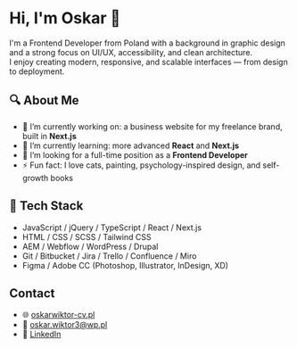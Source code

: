 # Hi, I'm Oskar 👋

I'm a Frontend Developer from Poland with a background in graphic design and a strong focus on UI/UX, accessibility, and clean architecture.  
I enjoy creating modern, responsive, and scalable interfaces — from design to deployment.

## 🔍 About Me

- 🔭 I’m currently working on: a business website for my freelance brand, built in **Next.js**
- 🌱 I’m currently learning: more advanced **React** and **Next.js**
- 💼 I’m looking for a full-time position as a **Frontend Developer**
- ⚡ Fun fact: I love cats, painting, psychology-inspired design, and self-growth books

## 🧠 Tech Stack

- JavaScript / jQuery / TypeScript / React / Next.js 
- HTML / CSS / SCSS / Tailwind CSS
- AEM / Webflow / WordPress / Drupal
- Git / Bitbucket / Jira / Trello / Confluence / Miro  
- Figma / Adobe CC (Photoshop, Illustrator, InDesign, XD)  

## Contact

- 🌐 [oskarwiktor-cv.pl](https://www.oskarwiktor-cv.pl)
- 💌 [oskar.wiktor3@wp.pl](mailto:oskar.wiktor3@wp.pl)
- 💼 [LinkedIn](https://www.linkedin.com/in/oskar-wiktor-9b637427a)
